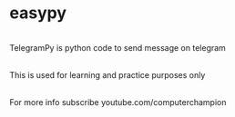 # easypy


<br/> TelegramPy is python code to send message on telegram


<br/> This is used for learning and practice purposes only


<br/> For more info subscribe youtube.com/computerchampion
